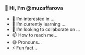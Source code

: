 ### 👋 Hi, I’m @muzaffarova
- 👀 I’m interested in....
- 🌱 I’m currently learning ...
- 💞️ I’m looking to collaborate on ...
- 📫 How to reach me...
- 😄 Pronouns...
- ⚡ Fun fact...

<!---
muzaffarova/muzaffarova is a ✨ special ✨ repository because its `README.md` (this file) appears on your GitHub profile.
You can click the Preview link to take a look at your changes.
--->

